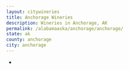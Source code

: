 ```yaml
---
layout: citywineries
title: Anchorage Wineries
description: Wineries in Anchorage, AK
permalink: /alabamaaska/anchorage/anchorage/
state: ak
county: anchorage
city: anchorage
---
```

-
